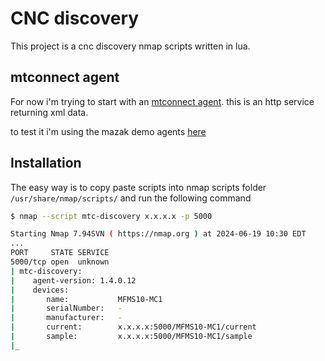 # CNC discovery

This project is a cnc discovery nmap scripts written in lua.


## mtconnect agent
For now i'm trying to start with an [mtconnect agent](https://www.mtconnect.org/standard-download20181).
this is an http service returning xml data.

to test it i'm using the mazak demo agents [here](http://mtconnect.mazakcorp.com/)

## Installation

The easy way is to copy paste scripts into nmap scripts folder `/usr/share/nmap/scripts/` and run the following command

```bash
$ nmap --script mtc-discovery x.x.x.x -p 5000

Starting Nmap 7.94SVN ( https://nmap.org ) at 2024-06-19 10:30 EDT
...
PORT     STATE SERVICE
5000/tcp open  unknown
| mtc-discovery: 
|    agent-version: 1.4.0.12
|    devices:
|       name:           MFMS10-MC1
|       serialNumber:   -
|       manufacturer:   -
|       current:        x.x.x.x:5000/MFMS10-MC1/current
|       sample:         x.x.x.x:5000/MFMS10-MC1/sample
|_
```